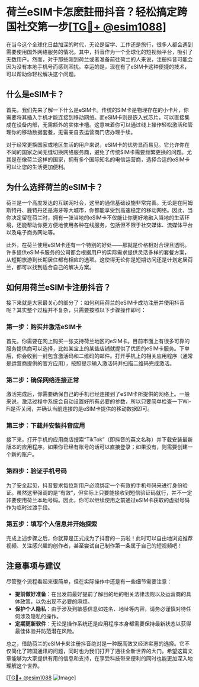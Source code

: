 # 荷兰eSIM卡怎麽註冊抖音？轻松搞定跨国社交第一步[[TG💪+ @esim1088](https://t.me/s/esim1088)]

在当今这个全球化日益加深的时代，无论是留学、工作还是旅行，很多人都会遇到需要使用国外网络服务的情况。其中，抖音作为一个全球化的短视频平台，吸引了无数用户。然而，对于那些刚到荷兰或者准备前往荷兰的人来说，注册抖音可能会因为没有本地手机号而感到困扰。幸运的是，现在有了eSIM卡这种便捷的技术，可以帮助你轻松解决这个问题。

## 什么是eSIM卡？

首先，我们先来了解一下什么是eSIM卡。传统的SIM卡是物理存在的小卡片，你需要将其插入手机才能连接到移动网络。而eSIM卡则是嵌入式芯片，可以直接集成在设备内部，无需额外的实体卡槽。这意味着你可以通过线上操作轻松激活和管理你的移动数据套餐，无需亲自去运营商门店办理手续。

对于经常更换国家或地区生活的用户来说，eSIM卡的优势显而易见。它允许你在不同的国家之间无缝切换网络服务商，避免了传统SIM卡需要频繁更换的问题。尤其是在像荷兰这样的国家，拥有多个国际知名的电信运营商，选择合适的eSIM卡可以让您的生活更加便利。

## 为什么选择荷兰的eSIM卡？

荷兰是一个高度发达的互联网社会，这里的通信基础设施非常完善。无论是在阿姆斯特丹、鹿特丹还是海牙等大城市，你都能享受到高速稳定的移动网络。因此，当你决定留在荷兰时，拥有一张当地的eSIM卡不仅能让你更好地融入当地的生活环境，还能帮助你更方便地使用各种在线服务，包括但不限于社交媒体、流媒体平台以及电子商务网站等。

此外，在荷兰使用eSIM卡还有一个特别的好处——那就是价格相对合理且透明。许多提供eSIM卡服务的公司都会根据用户的实际需求提供灵活多样的套餐方案，从短期旅游到长期居住都有相应的选项。这使得无论你是短期访问还是计划定居荷兰，都可以找到适合自己的解决方案。

## 如何用荷兰eSIM卡注册抖音？

接下来就是大家最关心的部分了：如何利用荷兰的eSIM卡成功注册并使用抖音呢？其实整个过程并不复杂，只需要按照以下步骤操作即可：

### 第一步：购买并激活eSIM卡

首先，你需要在网上购买一张支持荷兰地区的eSIM卡。目前市面上有很多可靠的服务提供商可以选择，比如某宝上的某些店铺就提供了优质的eSIM卡服务。下单后，你会收到一封包含激活码和二维码的邮件。打开手机上的相关应用程序（通常是运营商提供的官方应用），按照提示输入激活码并扫描二维码完成激活。

### 第二步：确保网络连接正常

激活完成后，你需要确保自己的手机已经连接到了eSIM卡所提供的网络上。一般来说，激活过程中系统会自动设置好所有必要的参数，所以只要简单检查一下Wi-Fi是否关闭，并确认当前连接的是eSIM卡提供的移动数据即可。

### 第三步：下载并安装抖音应用

接下来，打开手机的应用商店搜索“TikTok”（即抖音的英文名称）并下载安装最新版本的应用程序。如果你已经有账号的话可以直接登录；如果没有，则需要创建一个新的账户。

### 第四步：验证手机号码

为了安全起见，抖音要求每位新用户必须绑定一个有效的手机号码来进行身份验证。虽然这里强调的是“有效”，但实际上只要能接收到短信验证码就行，并不一定非要使用荷兰本地号码。因此，你可以继续使用之前通过eSIM卡获取的虚拟号码作为临时过渡手段。

### 第五步：填写个人信息并开始探索

完成上述步骤之后，你就算是正式成为了抖音的一员啦！此时可以自由地浏览推荐视频、关注感兴趣的创作者，甚至尝试自己制作第一条属于自己的短视频吧！

## 注意事项与建议

尽管整个流程看起来很简单，但在实际操作中还是有一些细节需要注意：

- **提前做好准备**：在出发前最好提前了解目的地的相关法律法规以及运营商的具体政策，以免出现不必要的麻烦。
- **保护个人隐私**：由于涉及到敏感信息如姓名、地址等内容，请务必谨慎对待任何涉及隐私的操作。
- **定期更新软件**：无论是操作系统还是应用程序本身都需要保持最新状态以获得最佳体验并防范潜在风险。

总之，借助荷兰的eSIM卡来注册抖音绝对是一种既高效又经济实惠的选择。它不仅简化了跨国通讯的问题，同时也为我们打开了通往全新世界的大门。希望这篇文章能够为大家提供有用的信息和支持，在享受科技带来便利的同时也能更加深入地理解这个世界。

[[TG💪+ @esim1088](https://t.me/s/esim1088) ![Image](https://i.postimg.cc/4NQfJmqS/Snipaste-2025-05-13-00-14-12.png)]